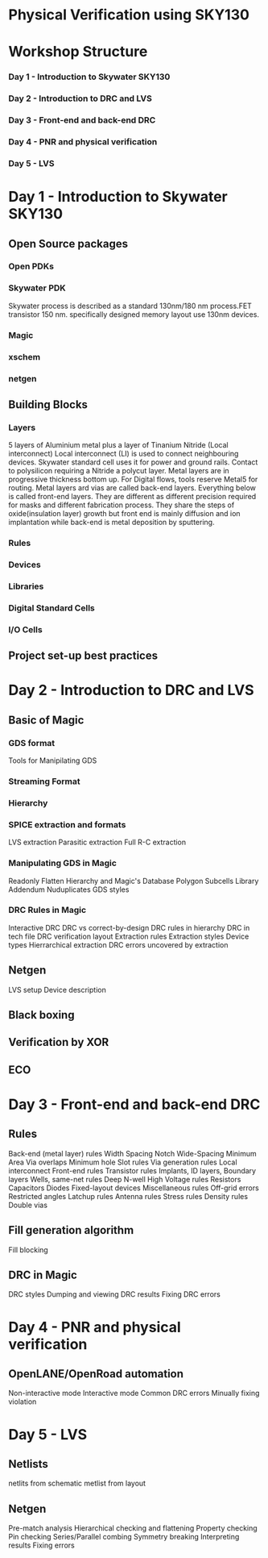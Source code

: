 # Physical Verification using SKY130


# Workshop Structure

### Day 1 - Introduction to Skywater SKY130

### Day 2 - Introduction to DRC and LVS

### Day 3 - Front-end and back-end DRC

### Day 4 - PNR and physical verification

### Day 5 - LVS


# Day 1 - Introduction to Skywater SKY130

## Open Source packages

### Open PDKs
### Skywater PDK
Skywater process is described as a standard 130nm/180 nm process.FET transistor 150 nm. specifically designed memory layout use 130nm devices.
### Magic
### xschem
### netgen

## Building Blocks

### Layers
5 layers of Aluminium metal plus a layer of Tinanium Nitride (Local interconnect)
Local interconnect (LI) is used to connect neighbouring devices. Skywater standard cell uses it for power and ground rails.
Contact to polysilicon requiring a Nitride a polycut layer.
Metal layers are in progressive thickness bottom up.
For Digital flows, tools reserve Metal5 for routing.
Metal layers ard vias are called back-end layers. Everything below is called front-end layers. They are different as different precision required for masks and different fabrication process. They share the steps of oxide(insulation layer) growth but front end is mainly diffusion and ion implantation while back-end is metal deposition by sputtering.
### Rules
### Devices
### Libraries
### Digital Standard Cells
### I/O Cells

## Project set-up best practices

# Day 2 - Introduction to DRC and LVS

## Basic of Magic

### GDS format
Tools for Manipilating GDS
### Streaming Format
### Hierarchy
### SPICE extraction and formats
LVS extraction
Parasitic extraction
Full R-C extraction
### Manipulating GDS in Magic
Readonly
Flatten
Hierarchy and Magic's Database
Polygon Subcells
Library
Addendum
Nuduplicates
GDS styles
### DRC Rules in Magic
Interactive DRC
DRC vs correct-by-design
DRC rules in hierarchy
DRC in tech file
DRC verification layout
Extraction rules
Extraction styles
Device types
Hierrarchical extraction
DRC errors uncovered by extraction
## Netgen
LVS setup
Device description
## Black boxing
## Verification by XOR
## ECO


# Day 3 - Front-end and back-end DRC
## Rules
Back-end (metal layer) rules
Width
Spacing Notch
Wide-Spacing
Minimum Area
Via overlaps
Minimum hole
Slot rules
Via generation rules
Local interconnect
Front-end rules
Transistor rules
Implants, ID layers, Boundary layers
Wells, same-net rules
Deep N-well
High Voltage rules
Resistors
Capacitors
Diodes
Fixed-layout devices
Miscellaneous rules
Off-grid errors
Restricted angles
Latchup rules
Antenna rules
Stress rules
Density rules
Double vias
## Fill generation algorithm
Fill blocking
## DRC in Magic
DRC styles
Dumping and viewing DRC results
Fixing DRC errors

# Day 4 - PNR and physical verification
## OpenLANE/OpenRoad automation
Non-interactive mode
Interactive mode
Common DRC errors
Minually fixing violation

# Day 5 - LVS
## Netlists
netlits from schematic
metlist from layout

## Netgen
Pre-match analysis
Hierarchical checking and flattening
Property checking
Pin checking
Series/Parallel combing
Symmetry breaking
Interpreting results
Fixing errors

